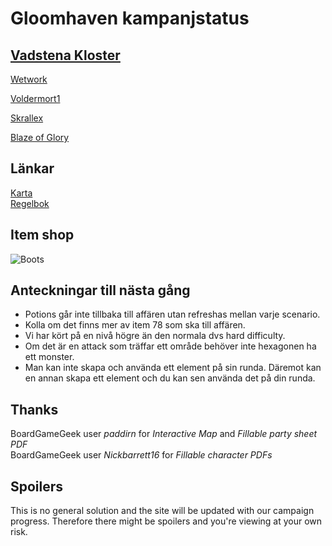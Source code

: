 # Gloomhaven kampanjstatus

##  [Vadstena Kloster](allfathr.github.io/partysheet.png)
[Wetwork](allfathr.github.io/players/cragheart.png)

[Voldermort1](allfathr.github.io/players/tinkerer.png)

[Skrallex](allfathr.github.io/players/mindthief.png)

[Blaze of Glory](allfathr.github.io/players/spellweaver.png)

## Länkar
[Karta](allfathr.github.io/map.png)  
[Regelbok](https://drive.google.com/open?id=10Sjmjdyc2Fan62Ubi1LsHXtTz2r5wU-o)

## Item shop
![Boots](allfathr.github.io/firstset/boots-of-striding.png)

## Anteckningar till nästa gång
* Potions går inte tillbaka till affären utan refreshas mellan varje scenario.  
* Kolla om det finns mer av item 78 som ska till affären.  
* Vi har kört på en nivå högre än den normala dvs hard difficulty.  
* Om det är en attack som träffar ett område behöver inte hexagonen ha ett monster.  
* Man kan inte skapa och använda ett element på sin runda. Däremot kan en annan skapa ett element och du kan sen använda det på din runda.


## Thanks
BoardGameGeek user *paddirn* for *Interactive Map* and *Fillable party sheet PDF*  
BoardGameGeek user *Nickbarrett16* for *Fillable character PDFs*


## Spoilers
This is no general solution and the site will be updated with our campaign progress. Therefore there might be spoilers and you're viewing at your own risk.
